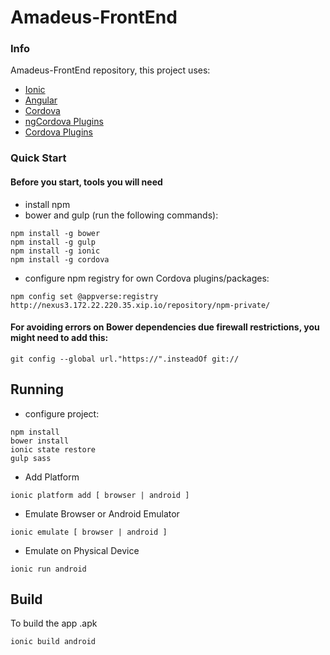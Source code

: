 Amadeus-FrontEnd
============
### Info

Amadeus-FrontEnd repository, this project uses:

- [Ionic](http://ionicframework.com/)
- [Angular](https://angularjs.org/)
- [Cordova](https://cordova.apache.org/)
- [ngCordova Plugins](http://ngcordova.com/docs/plugins/)
- [Cordova Plugins](http://cordova.apache.org/plugins/)

### Quick Start

#### Before you start, tools you will need

* install npm
* bower and gulp (run the following commands):

```shell
npm install -g bower
npm install -g gulp
npm install -g ionic
npm install -g cordova
```

* configure npm registry for own Cordova plugins/packages: 

```shell
npm config set @appverse:registry http://nexus3.172.22.220.35.xip.io/repository/npm-private/
```

#### For avoiding errors on Bower dependencies due firewall restrictions, you might need to add this:

```shell
git config --global url."https://".insteadOf git://
```

## Running

* configure project:

```shell
npm install
bower install
ionic state restore
gulp sass
```


* Add Platform

```shell
ionic platform add [ browser | android ]
```

* Emulate Browser or Android Emulator

```shell
ionic emulate [ browser | android ]
```

* Emulate on Physical Device

```shell
ionic run android
```

## Build

To build the app .apk

```shell
ionic build android
```
